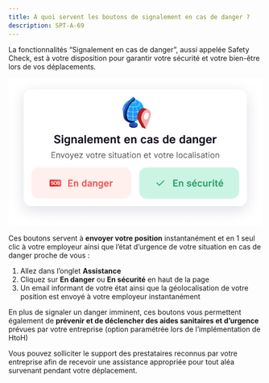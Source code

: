 ```yaml
---
title: À quoi servent les boutons de signalement en cas de danger ?
description: SPT-A-69
---
```


La fonctionnalités “Signalement en cas de danger”, aussi appelée Safety Check, est à votre disposition pour garantir votre sécurité et votre bien-être lors de vos déplacements.

![](./images/report-incident.png)

Ces boutons servent à **envoyer votre position** instantanément et en 1 seul clic à votre employeur ainsi que l’état d’urgence de votre situation en cas de danger proche de vous :

1. Allez dans l’onglet **Assistance**
2. Cliquez sur **En danger** ou **En sécurité** en haut de la page
3. Un email informant de votre état ainsi que la géolocalisation de votre position est envoyé à votre employeur instantanément

En plus de signaler un danger imminent, ces boutons vous permettent également de **prévenir et de déclencher des aides sanitaires et d’urgence** prévues par votre entreprise (option paramétrée lors de l’implémentation de HtoH)

Vous pouvez solliciter le support des prestataires reconnus par votre entreprise afin de recevoir une assistance appropriée pour tout aléa survenant pendant votre déplacement.